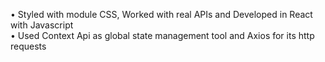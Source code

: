 • Styled with module CSS, Worked with real APIs and Developed in React with Javascript<br />
• Used Context Api as global state management tool and Axios for its http requests

